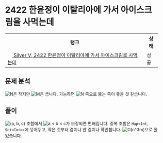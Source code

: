 # 2422 한윤정이 이탈리아에 가서 아이스크림을 사먹는데



<table>
  <tr>
    <th>랭크</th>
    <th>상태</th>
  </tr>
  <tr>
    <td>
      <a href="http://noj.am/2422">
        <img src="https://static.solved.ac/tier_small/6.svg" height="16px"/>
        Silver V, 2422 한윤정이 이탈리아에 가서 아이스크림을 사먹는데
      </a>
    </td>
    <td>
      성공
    </td>
  </tr>
</table>



## 문제 분석

![N](https://render.githubusercontent.com/render/math?math=N)은 작지만 ![M](https://render.githubusercontent.com/render/math?math=M)은 큽니다.
가능하면 ![N](https://render.githubusercontent.com/render/math?math=N) 쪽으로 뚫는 쪽이 좋을 것 같습니다.

## 풀이

![(a, b, c)](https://render.githubusercontent.com/render/math?math=(a%2C%20b%2C%20c)) 조합에서 ![a < b < c](https://render.githubusercontent.com/render/math?math=a%20%3C%20b%20%3C%20c)가 보장되면 편해집니다.
중복 조합은 `Map<Int, Set<Int>>`에 넣어두고,
작은 것부터 겹치나 안 겹치나 확인합니다.
![O(n^3m)](https://render.githubusercontent.com/render/math?math=O(n%5E3m))으로 풀었습니다.
